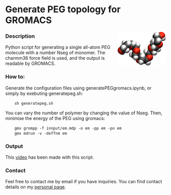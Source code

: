 # Generate PEG topology for GROMACS

<img align="right" width="30%" src="PEG.png">

### Description

Python script for generating a single all-atom PEG molecule with a number Nseg of monomer. The charmm36 force field is used, and the output is readable by GROMACS.

### How to:

Generate the configuration files using generatePEGgromacs.ipynb, or simply by exebuting generatepeg.sh:

```
    sh generatepeg.sh
```
You can vary the number of polymer by changing the value of Nseg. Then, minimise the energy of the PEG using gromacs:

```
    gmx grompp -f innput/em.mdp -o em -pp em -po em
    gmx mdrun -v -deffnm em
```

### Output

This [video](https://www.youtube.com/watch?v=8ldIHP175TI) has been made with this script.

### Contact

Feel free to contact me by email if you have inquiries. You can find contact details on my [personal page](https://simongravelle.github.io/).
